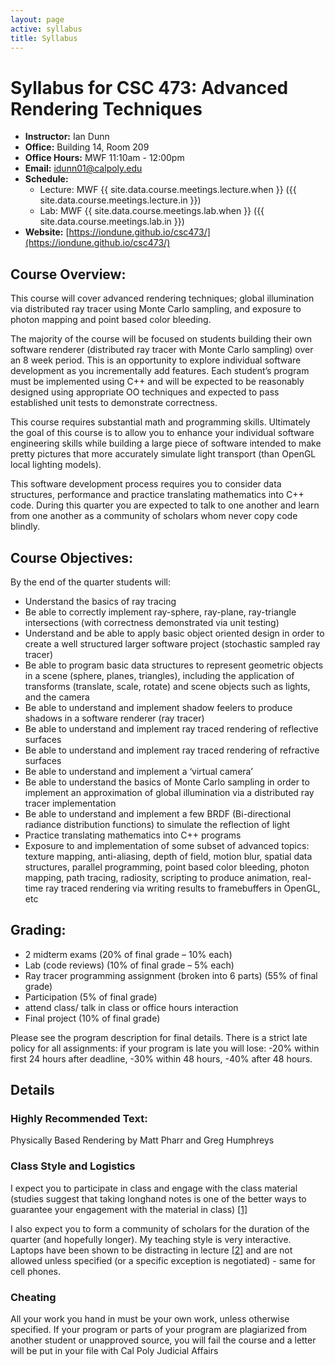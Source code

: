 ```yaml
---
layout: page
active: syllabus
title: Syllabus
---
```



# Syllabus for CSC 473: Advanced Rendering Techniques

* **Instructor:** Ian Dunn
* **Office:** Building 14, Room 209
* **Office Hours:** MWF 11:10am - 12:00pm
* **Email:** idunn01@calpoly.edu
* **Schedule:**
  * Lecture: MWF {{ site.data.course.meetings.lecture.when }} ({{ site.data.course.meetings.lecture.in }})
  * Lab: MWF {{ site.data.course.meetings.lab.when }} ({{ site.data.course.meetings.lab.in }})
* **Website:** [https://iondune.github.io/csc473/](https://iondune.github.io/csc473/)



## Course Overview:

This course will cover advanced rendering techniques; global illumination via distributed ray tracer using Monte Carlo sampling, and exposure to photon mapping and point based color bleeding.

The majority of the course will be focused on students building their own software renderer (distributed ray tracer with Monte Carlo sampling) over an 8 week period. This is an opportunity to explore individual software development as you incrementally add features. Each student’s program must be implemented using C++ and will be expected to be reasonably designed using appropriate OO techniques and expected to pass established unit tests to demonstrate correctness.

This course requires substantial math and programming skills. Ultimately the goal of this course is to allow you to enhance your individual software engineering skills while building a large piece of software intended to make pretty pictures that more accurately simulate light transport (than OpenGL local lighting models).

This software development process requires you to consider data structures, performance and practice translating mathematics into C++ code. During this quarter you are expected to talk to one another and learn from one another as a community of scholars whom never copy code blindly.



## Course Objectives:

By the end of the quarter students will:

* Understand the basics of ray tracing
* Be able to correctly implement ray-sphere, ray-plane, ray-triangle intersections (with correctness demonstrated via unit testing)
* Understand and be able to apply basic object oriented design in order to create a well structured larger software project (stochastic sampled ray tracer)
* Be able to program basic data structures to represent geometric objects in a scene (sphere, planes, triangles), including the application of transforms (translate, scale, rotate) and scene objects such as lights, and the camera
* Be able to understand and implement shadow feelers to produce shadows in a software renderer (ray tracer)
* Be able to understand and implement ray traced rendering of reflective surfaces
* Be able to understand and implement ray traced rendering of refractive surfaces
* Be able to understand and implement a ‘virtual camera’
* Be able to understand the basics of Monte Carlo sampling in order to implement an approximation of global illumination via a distributed ray tracer implementation
* Be able to understand and implement a few BRDF (Bi-directional radiance distribution functions) to simulate the reflection of light
* Practice translating mathematics into C++ programs
* Exposure to and implementation of some subset of advanced topics: texture mapping, anti-aliasing, depth of field, motion blur, spatial data structures, parallel programming, point based color bleeding, photon mapping, path tracing, radiosity, scripting to produce animation, real-time ray traced rendering via writing results to framebuffers in OpenGL, etc



## Grading:

* 2 midterm exams (20% of final grade – 10% each)
* Lab (code reviews) (10% of final grade – 5% each)
* Ray tracer programming assignment (broken into 6 parts) (55% of final grade)
* Participation (5% of final grade)
* attend class/ talk in class or office hours interaction
* Final project (10% of final grade)

Please see the program description for final details. There is a strict late policy for all assignments: if your program is late you will lose: -20% within first 24 hours after deadline, -30% within 48 hours, -40% after 48 hours.



## Details

### Highly Recommended Text:
Physically Based Rendering by Matt Pharr and Greg Humphreys

### Class Style and Logistics
I expect you to participate in class and engage with the class material (studies suggest that taking longhand notes is one of the better ways to guarantee your engagement with the material in class) [[1]](http://www.theatlantic.com/technology/archive/2014/05/to-remember-a-lecture-better-take-notes-by-hand/361478/)

I also expect you to form a community of scholars for the duration of the quarter (and hopefully longer). My teaching style is very interactive. Laptops have been shown to be distracting in lecture [[2]](http://www.yorku.ca/ncepeda/laptopFAQ.html) and are not allowed unless specified (or a specific exception is negotiated) - same for cell phones.

### Cheating
All your work you hand in must be your own work, unless otherwise specified. If your program or parts of your program are plagiarized from another student or unapproved source, you will fail the course and a letter will be put in your file with Cal Poly Judicial Affairs
